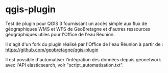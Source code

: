 # qgis-plugin
Test de plugin pour QGIS 3 fournissant un accès simple aux flux de géographiques WMS et WFS de GéoBretagne et d'autres ressources géographiques utiles pour l'Office de l'eau Réunion.

Il s'agit d'un fork du plugin réalisé par l'Office de l'eau Réunion à partir de :
https://github.com/geobretagne/qgis-plugin

Il est possible d'automatiser l'intégration des données depuis geonetwork avec l'API elasticsearch, voir "script_automatisation.txt". 

